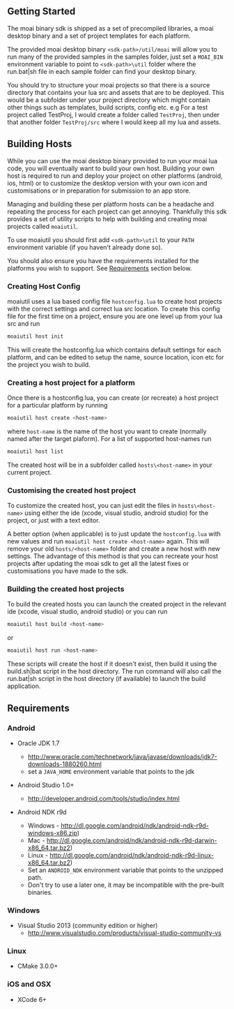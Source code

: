 
## Getting Started ##

The moai binary sdk is shipped as a set of precompiled libraries, a moai desktop binary and a set of project templates for each platform. 

The provided moai desktop binary `<sdk-path>/util/moai` will allow you to run many of the provided samples in the samples folder, just set a `MOAI_BIN` environment variable to point to `<sdk-path>\util` folder where the run.bat|sh file in each sample folder can find your desktop binary.


You should try to  structure your moai projects so that there is a source directory that contains your lua src and assets that are to be deployed. This would be a subfolder under your project directory which might contain other things such as templates, build scripts, config etc. e.g For a test project called TestProj, I would create a folder called `TestProj`, then under that another folder  `TestProj/src` where I would keep all my lua and assets.

## Building Hosts ##

While you can use the moai desktop binary provided to run your moai lua code, you will eventually want to build your own host. Building your own host is required to run and deploy your project on other platforms (android, ios, html) or to customize the desktop version with your own icon and customisations or in preparation for submission to an app store.

Managing and building these per platform hosts can be a headache and repeating the process for each project can get annoying. Thankfully this sdk provides a set of utility scripts to help with building and creating moai projects called `moaiutil`.

To use moaiutil you should first add `<sdk-path>\util` to your `PATH` environment variable (if you haven't already done so).

You should also ensure you have the requirements installed for the platforms you wish to support. See [Requirements](Requirements) section below.

### Creating Host Config ###

moaiutil uses a lua based config file `hostconfig.lua` to create host projects with the correct settings and correct lua src location. To create this config file for the first time on a project, ensure you are one level up from your lua src and run 
```bash
moaiutil host init
```
This will create the hostconfig.lua which contains default settings for each platform, and can be edited to setup the name, source location, icon etc for the project you wish to build.

### Creating a host project for a platform ###

Once there is a hostconfig.lua, you can create (or recreate) a host project for a particular platform by running 
```bash
moaiutil host create <host-name>
```

where `host-name` is the name of the host you want to create (normally named after the target plaform). For a list of supported host-names run 
```bash
moaiutil host list
```

The created host will be in a subfolder called `hosts\<host-name>` in your current project. 

### Customising the created host project ###

To customize the created host, you can just edit the files in `hosts\<host-name>` using either the ide (xcode, visual studio, android studio) for the project, or just with a text editor. 

A better option (when applicable) is to just update the `hostconfig.lua` with new values and run `moaiutil host create <host-name>` again. This will remove your old `hosts/<host-name>` folder and create a new host with new settings. The advantage of this method is that you can recreate your host projects after updating the moai sdk to get all the latest fixes or customisations you have made to the sdk.

### Building the created host projects ###

To build the created hosts you can launch the created project in the relevant ide (xcode, visual studio, android studio) or you can run 
```bash
moaiutil host build <host-name>
```
or 
```bash
moaiutil host run <host-name>
```

These scripts will create the host if it doesn't exist, then build it using the build.sh|bat script in the host directory. The run command will also call the run.bat|sh script in the host directory (if available) to launch the build application.
 
## Requirements ##
  
### Android
  
 * Oracle JDK 1.7  
   * http://www.oracle.com/technetwork/java/javase/downloads/jdk7-downloads-1880260.html
   * set a `JAVA_HOME` environment variable that points to the jdk
   
   
 * Android Studio 1.0+ 
   * http://developer.android.com/tools/studio/index.html
   
   
 * Android NDK r9d 
   * Windows - http://dl.google.com/android/ndk/android-ndk-r9d-windows-x86.zip)
   * Mac - http://dl.google.com/android/ndk/android-ndk-r9d-darwin-x86_64.tar.bz2)
   * Linux - http://dl.google.com/android/ndk/android-ndk-r9d-linux-x86_64.tar.bz2)
   * Set an `ANDROID_NDK` environment variable that points to the unzipped path.
   * Don't try to use a later one, it may be incompatible with the pre-built binaries.
   
 
### Windows
 
 * Visual Studio 2013 (community edition or higher) 
   * http://www.visualstudio.com/products/visual-studio-community-vs
   
   
### Linux

 * CMake 3.0.0+
 
 
### iOS and OSX
 
 * XCode 6+
  
  

 
 
 
